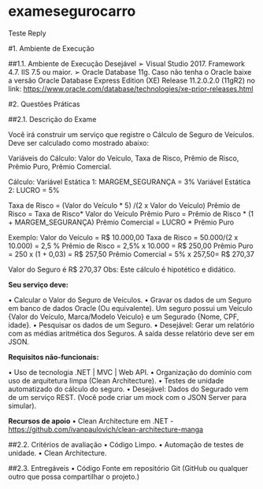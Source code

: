 ﻿# examesegurocarro
Teste Reply

#1. Ambiente de Execução

##1.1. Ambiente de Execução Desejável
➢ Visual Studio 2017. Framework 4.7. IIS 7.5 ou maior.
➢ Oracle Database 11g. Caso não tenha o Oracle baixe a versão Oracle Database Express Edition (XE) Release 11.2.0.2.0 (11gR2) no link: https://www.oracle.com/database/technologies/xe-prior-releases.html

#2. Questões Práticas

##2.1. Descrição do Exame

Você irá construir um serviço que registre o Cálculo de Seguro de Veículos. Deve ser calculado como mostrado abaixo:

Variáveis do Cálculo: Valor do Veículo, Taxa de Risco, Prêmio de Risco, Prêmio Puro, Prêmio Comercial.

Cálculo:
Variável Estática 1: MARGEM_SEGURANÇA = 3%
Variável Estática 2: LUCRO = 5%

Taxa de Risco = (Valor do Veículo * 5) /(2 x Valor do Veículo)
Prêmio de Risco = Taxa de Risco* Valor do Veículo
Prêmio Puro = Prêmio de Risco * (1 + MARGEM_SEGURANÇA)
Prêmio Comercial = LUCRO * Prêmio Puro

Exemplo:
Valor do Veículo = R$ 10.000,00
Taxa de Risco = 50.000/(2 x 10.000) = 2,5 %
Prêmio de Risco = 2,5% x 10.000 = R$ 250,00
Prêmio Puro = 250 x (1 + 0,03) = R$ 257,50
Prêmio Comercial = 5% x 257,50= R$ 270,37

Valor do Seguro é R$ 270,37
Obs: Este cálculo é hipotético e didático.

**Seu serviço deve:**

• Calcular o Valor do Seguro de Veículos.
• Gravar os dados de um Seguro em banco de dados Oracle (Ou equivalente). Um seguro possui um Veículo {Valor do Veículo, Marca/Modelo Veiculo} e um Segurado {Nome, CPF, idade}.
• Pesquisar os dados de um Seguro.
• Desejável: Gerar um relatório com as médias aritmética dos Seguros. A saída desse relatório deve ser em JSON.

**Requisitos não-funcionais:**

• Uso de tecnologia .NET | MVC | Web API.
• Organização do domínio com uso de arquitetura limpa (Clean Architecture).
• Testes de unidade automatizado do cálculo do seguro.
• Desejável: Dados do Segurado vem de um serviço REST. (Você pode criar um mock com o JSON Server para simular).

**Recursos de apoio**
• Clean Architecture em .NET - https://github.com/ivanpaulovich/clean-architecture-manga

##2.2. Critérios de avaliação
• Código Limpo.
• Automação de testes de unidade.
• Clean Architecture.

##2.3. Entregáveis
• Código Fonte em repositório Git (GitHub ou qualquer outro que possa compartilhar o projeto.)
